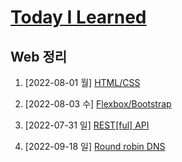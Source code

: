 # [Today I Learned](/../..)
## Web 정리

1. [2022-08-01 월] [HTML/CSS](./0801_HTML_CSS.md)

2. [2022-08-03 수] [Flexbox/Bootstrap](./0803_Flexbox_Bootstrap.md)

3. [2022-07-31 일] [REST[ful] API](https://github.com/kimsixsue/CS-Study/blob/master/kimsixsue/RESTful_API.md)

4. [2022-09-18 일] [Round robin DNS](https://github.com/kimsixsue/CS-Study/blob/master/kimsixsue/Round_robin_DNS.md)

